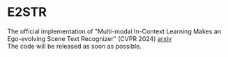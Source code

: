 # E2STR

The official implementation of "Multi-modal In-Context Learning Makes an Ego-evolving Scene Text Recognizer" (CVPR 2024) [arxiv](https://arxiv.org/pdf/2311.13120.pdf)  
The code will be released as soon as possible.
